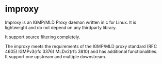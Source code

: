 improxy
=======

Improxy is an IGMP/MLD Proxy daemon written in c for Linux.
It is lightweight and do not depend on any thirdparty library. 

It support source filtering completely. 

The improxy meets the requirements of the IGMP/MLD proxy standard 
(RFC 4605) IGMPv3(rfc 3376) MLDv2(rfc 3810) and has additional functionalities.  
It support one upstream and multiple downstream.


